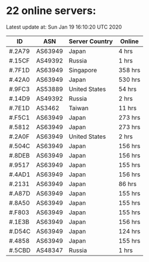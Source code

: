 # 22 online servers:

Latest update at: Sun Jan 19 16:10:20 UTC 2020

| ID | ASN | Server Country | Online |
| -- | --- | -------------- | ------ |
| #.2A79 | AS63949 | Japan | 4 hrs |
| #.15CF | AS49392 | Russia | 1 hrs |
| #.7F1D | AS63949 | Singapore | 358 hrs |
| #.42A0 | AS63949 | Japan | 530 hrs |
| #.9FC3 | AS53889 | United States | 54 hrs |
| #.14D9 | AS49392 | Russia | 2 hrs |
| #.7E1D | AS3462 | Taiwan | 11 hrs |
| #.F5C1 | AS63949 | Japan | 273 hrs |
| #.5812 | AS63949 | Japan | 273 hrs |
| #.2A0F | AS63949 | United States | 2 hrs |
| #.504C | AS63949 | Japan | 156 hrs |
| #.8DEB | AS63949 | Japan | 156 hrs |
| #.9517 | AS63949 | Japan | 155 hrs |
| #.4AD1 | AS63949 | Japan | 156 hrs |
| #.2131 | AS63949 | Japan | 86 hrs |
| #.A87D | AS63949 | Japan | 155 hrs |
| #.8A50 | AS63949 | Japan | 155 hrs |
| #.F803 | AS63949 | Japan | 155 hrs |
| #.1E3B | AS63949 | Japan | 156 hrs |
| #.D54C | AS63949 | Japan | 124 hrs |
| #.4858 | AS63949 | Japan | 155 hrs |
| #.5CBD | AS48347 | Russia | 1 hrs |


